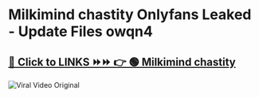 
 # Milkimind chastity Onlyfans Leaked - Update Files owqn4

## <h2><a href="https://clipsfans.com/Milkimind_chastity&ref=git">🔗 Click to LINKS ⏩⏩ 👉 🟢 Milkimind chastity </a></h2>

<a href="https://clipsfans.com/Milkimind_chastity&ref=git" rel="nofollow" data-target="animated-image.originalLink"><img src="https://i.ibb.co.com/xMMVF88/686577567.gif" alt="Viral Video Original" style="max-width: 100%; display: inline-block;" data-target="animated-image.originalImage"></a>

